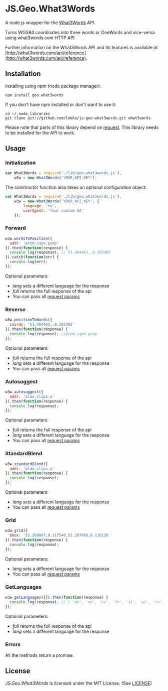 # JS.Geo.What3Words

A node.js wrapper for the [What3Words](http://what3words.com/) API.

Turns WGS84 coordinates into three words or OneWords and vice-versa using what3words.com HTTP API

Further information on the What3Words API and its features is available at [http://what3words.com/api/reference](http://what3words.com/api/reference).

## Installation

Installing using npm (node package manager):

    npm install geo.what3words

If you don't have npm installed or don't want to use it:

    cd ~/.node_libraries
    git clone git://github.com/lokku/js-geo-what3words.git what3words

Please note that parts of this library depend on [request](https://github.com/request/request). This library needs to be installed for the API to work.


## Usage ##

### Initialization ###
```javascript
var What3Words = require('./lib/geo.what3words.js'),
    w3w = new What3Words('YOUR_API_KEY');
```

The constructor function also takes an optional configuration object:

```javascript
var What3Words = require('./lib/geo.what3words.js'),
    w3w = new What3Words('YOUR_API_KEY', {
    	language: 'ru',
    	userAgent: 'Your custom UA'
    });
```

### Forward ###
```javascript
w3w.wordsToPosition({
  addr: 'prom.cape.pump'
}).then(function(response) {
  console.log(response); // 51.484463,-0.195405
}).catch(function(err) {
  console.log(err);
});
```

Optional parameters:

* _lang_ sets a different language for the response
* _full_ returns the full response of the api
* You can pass all [request params](https://docs.what3words.com/api/v2/#forward-params)  

### Reverse ###
```javascript
w3w.positionToWords({
  coords: '51.484463,-0.195405'
}).then(function(response) {
  console.log(response); //prom.cape.pump
});
```

Optional parameters:

* _full_ returns the full response of the api
* _lang_ sets a different language for the response
* You can pass all [request params](https://docs.what3words.com/api/v2/#reverse-params)

### Autosuggest ###
```javascript
w3w.autosuggest({
  addr: 'plan.clips.a'
}).then(function(response) {
  console.log(response);
});
```

Optional parameters:

* _full_ returns the full response of the api
* _lang_ sets a different language for the response
* You can pass all [request params](https://docs.what3words.com/api/v2/#autosuggest-params)

### StandardBlend ###
```javascript
w3w.standardBlend({
  addr: 'plan.clips.a'
}).then(function(response) {
  console.log(response);
});
```

Optional parameters:

* _lang_ sets a different language for the response
* You can pass all [request params](https://docs.what3words.com/api/v2/#standardblend)

### Grid ###
```javascript
w3w.grid({
  bbox: '52.208867,0.117540,52.207988,0.116126'
}).then(function(response) {
  console.log(response);
});
```

Optional parameters:

* _lang_ sets a different language for the response
* You can pass all [request params](https://docs.what3words.com/api/v2/#grid-params)


### GetLanguages ###
```javascript
w3w.getLanguages({}).then(function(response) {
  console.log(response); // [ 'de', 'en', 'es', 'fr', 'it', 'pt', 'ru', 'sv', 'sw', 'tr' ]
});
```

Optional parameters:

* _full_ returns the full response of the api
* _lang_ sets a different language for the response


### Errors ###

All the methods return a promise.

## License

_JS.Geo.What3Words_ is licensed under the MIT License. (See [LICENSE](https://github.com/lokku/js-geo-what3words/blob/master/LICENCe.md))
